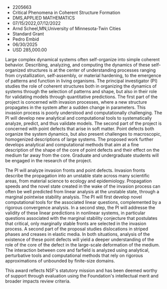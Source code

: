
* 2205663
* Critical Phenomena in Coherent Structure Formation
* DMS,APPLIED MATHEMATICS
* 07/15/2022,07/12/2022
* Arnd Scheel,MN,University of Minnesota-Twin Cities
* Standard Grant
* Pedro Embid
* 06/30/2025
* USD 285,000.00

Large complex dynamical systems often self-organize into simple coherent
behavior. Describing, analyzing, and computing the dynamics of these self-
organized structures is at the center of understanding processes ranging from
crystallization, self-assembly, or material hardening, to the emergence of
patterns and function in living organisms. The principal investigator (PI)
studies the role of coherent structures both in organizing the dynamics of
systems through the selection of patterns and shape, but also in their role for
validating models through quantitative predictions. The first part of the
project is concerned with invasion processes, where a new structure propagates
in the system after a sudden change in parameters. This invasion process is
poorly understood and computationally challenging. The PI will develop new
analytical and computational tools to systematically analyze, predict, and thus
validate models. The second part of the project is concerned with point defects
that arise in soft matter. Point defects both organize the system dynamics, but
also present challenges to macroscopic, homogenized descriptions of large
systems. The proposed work further develops analytical and computational methods
that aim at a fine description of the shape of the core of point defects and
their effect on the medium far away from the core. Graduate and undergraduate
students will be engaged in the research of the project.

The PI will analyze invasion fronts and point defects. Invasion fronts describe
the propagation into an unstable state across many scientific areas, from
material science to ecology and epidemiology. Propagation speeds and the novel
state created in the wake of the invasion process can often be well predicted
from linear analysis at the unstable state, through a marginal pointwise
stability analysis. The PI will first develop novel computational tools for the
associated linear questions, complemented by a rigorous convergence analysis. In
a second step, the PI will addresse the validity of these linear predictions in
nonlinear systems, in particular questions associated with the marginal
stability conjecture that postulates that critical, only marginally stable
fronts are selected in the invasion process. A second part of the proposal
studies dislocations in striped phases and creases in elastic media. In both
situations, analysis of the existence of these point defects will yield a deeper
understanding of the role of the core of the defect in the large-scale
deformation of the medium. The interaction between core and farfield is analyzed
using analytical, perturbative tools and computational methods that rely on
rigorous approximations of unbounded by finite-size domains.

This award reflects NSF's statutory mission and has been deemed worthy of
support through evaluation using the Foundation's intellectual merit and broader
impacts review criteria.

